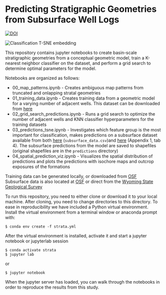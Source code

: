 # Predicting Stratigraphic Geometries from Subsurface Well Logs

[![DOI](https://zenodo.org/badge/129456583.svg)](https://zenodo.org/badge/latestdoi/129456583)

![Classification T-SNE embedding](https://github.com/jessepisel/stratal-geometries/blob/master/repo_base.PNG)

This repository contains jupyter notebooks to create basin-scale stratigraphic geometries from a conceptual geometric model,
train a K-nearest neighbor classifier on the dataset, and perform a grid search to determine optimal parameters for the model.

Notebooks are organized as follows:

* 00_map_patterns.ipynb - Creates ambiguous map patterns from truncated and onlapping stratal geometries
* 01_training_data.ipynb - Creates training data from a geometric model for a varying number of adjacent wells. This dataset can be downloaded from [here](https://osf.io/a6cwh/)
* 02_grid_search_predictions.ipynb - Runs a grid search to optimize the number of adjacent wells and KNN classifier hyperparameters for the training datasets
* 03_predictions_tsne.ipynb - Investigates which feature group is the most important for classification, makes predictions on a subsurface dataset available from both [here](https://osf.io/a6cwh/) (`subsurface_data.csv`)and [here](http://sales.wsgs.wyo.gov/stratigraphy-and-hydrocarbon-potential-of-the-fort-union-and-lance-formations-in-the-great-divide-and-washakie-basins-south-central-wyoming-2016/) (Appendix 1, tab 4). The subsurface predictions from the model are saved to shapefiles (original shapefiles are in the `predictions` directory)
* 04_spatial_prediction_viz.ipynb - Visualizes the spatial distribution of predictions and plots the predictions with isochore maps and outcrop exposures of the formations

Training data can be generated locally, or downloaded from [OSF](https://osf.io/a6cwh/)
Subsurface data is also located at [OSF](https://osf.io/a6cwh/) or direct from the [Wyoming State Geological Survey](http://sales.wsgs.wyo.gov/stratigraphy-and-hydrocarbon-potential-of-the-fort-union-and-lance-formations-in-the-great-divide-and-washakie-basins-south-central-wyoming-2016/)

To run this repository, you need to either clone or download it to your local machine. After cloning, you need to change directories to this directory. To ease in reproducibility we have included a Python virtual environment. Install the virtual environment from a terminal window or anaconda prompt with:

    $ conda env create -f strata.yml

After the virtual environment is installed, activate it and start a jupyter notebook or jupyterlab session
    
    $ conda activate strata
    $ jupyter lab
    
or
    
    $ jupyter notebook
    
When the jupyter server has loaded, you can walk through the notebooks in order to reproduce the results from this study.
